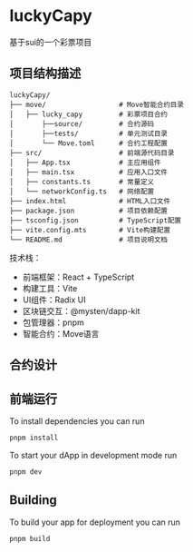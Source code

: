 # luckyCapy
基于sui的一个彩票项目

## 项目结构描述

```
luckyCapy/
├── move/                  # Move智能合约目录
│   ├── lucky_capy         # 彩票项目合约
│       ├──source/         # 合约源码
│       ├──tests/          # 单元测试目录
│       └── Move.toml      # 合约工程配置
├── src/                   # 前端源代码目录
│   ├── App.tsx            # 主应用组件
│   ├── main.tsx           # 应用入口文件
│   ├── constants.ts       # 常量定义
│   └── networkConfig.ts   # 网络配置
├── index.html             # HTML入口文件
├── package.json           # 项目依赖配置
├── tsconfig.json          # TypeScript配置
├── vite.config.mts        # Vite构建配置
└── README.md              # 项目说明文档
```

技术栈：
- 前端框架：React + TypeScript
- 构建工具：Vite
- UI组件：Radix UI
- 区块链交互：@mysten/dapp-kit
- 包管理器：pnpm
- 智能合约：Move语言

## 合约设计


## 前端运行

To install dependencies you can run

```bash
pnpm install
```

To start your dApp in development mode run

```bash
pnpm dev
```

## Building

To build your app for deployment you can run

```bash
pnpm build
```
